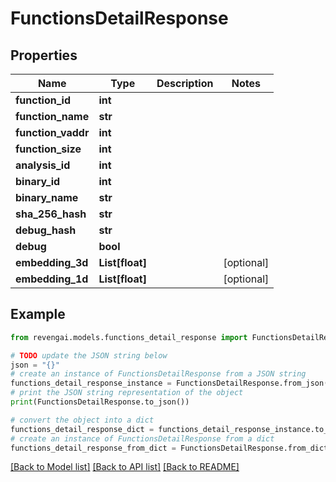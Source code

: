 # FunctionsDetailResponse


## Properties

Name | Type | Description | Notes
------------ | ------------- | ------------- | -------------
**function_id** | **int** |  | 
**function_name** | **str** |  | 
**function_vaddr** | **int** |  | 
**function_size** | **int** |  | 
**analysis_id** | **int** |  | 
**binary_id** | **int** |  | 
**binary_name** | **str** |  | 
**sha_256_hash** | **str** |  | 
**debug_hash** | **str** |  | 
**debug** | **bool** |  | 
**embedding_3d** | **List[float]** |  | [optional] 
**embedding_1d** | **List[float]** |  | [optional] 

## Example

```python
from revengai.models.functions_detail_response import FunctionsDetailResponse

# TODO update the JSON string below
json = "{}"
# create an instance of FunctionsDetailResponse from a JSON string
functions_detail_response_instance = FunctionsDetailResponse.from_json(json)
# print the JSON string representation of the object
print(FunctionsDetailResponse.to_json())

# convert the object into a dict
functions_detail_response_dict = functions_detail_response_instance.to_dict()
# create an instance of FunctionsDetailResponse from a dict
functions_detail_response_from_dict = FunctionsDetailResponse.from_dict(functions_detail_response_dict)
```
[[Back to Model list]](../README.md#documentation-for-models) [[Back to API list]](../README.md#documentation-for-api-endpoints) [[Back to README]](../README.md)


